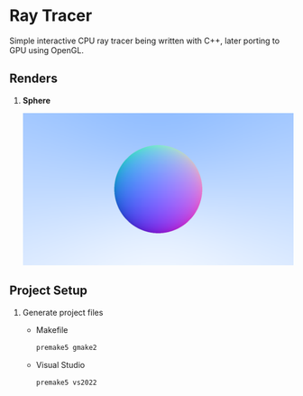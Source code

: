 # Ray Tracer

Simple interactive CPU ray tracer being written with C++, later porting to GPU using OpenGL.

## Renders

1. **Sphere**
   
    <img src="Content/Sphere.png" alt="Render" width="600">

## Project Setup
1. Generate project files
    - Makefile
        ```bash
        premake5 gmake2
        ```

    - Visual Studio
        ```bash
        premake5 vs2022
        ```